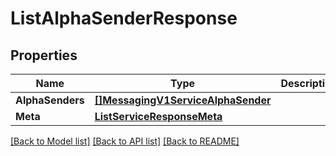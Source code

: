 # ListAlphaSenderResponse

## Properties

Name | Type | Description | Notes
------------ | ------------- | ------------- | -------------
**AlphaSenders** | [**[]MessagingV1ServiceAlphaSender**](messaging.v1.service.alpha_sender.md) |  | [optional] 
**Meta** | [**ListServiceResponseMeta**](ListServiceResponse_meta.md) |  | [optional] 

[[Back to Model list]](../README.md#documentation-for-models) [[Back to API list]](../README.md#documentation-for-api-endpoints) [[Back to README]](../README.md)


